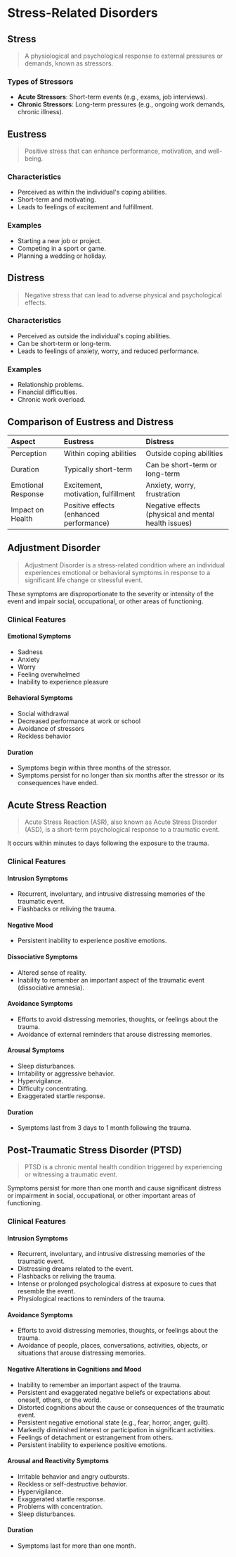 # Stress-Related Disorders

## Stress

> A physiological and psychological response to external pressures or demands, known as stressors.

### Types of Stressors

- **Acute Stressors**: Short-term events (e.g., exams, job interviews).
- **Chronic Stressors**: Long-term pressures (e.g., ongoing work demands, chronic illness).

## Eustress

> Positive stress that can enhance performance, motivation, and well-being.

### Characteristics

- Perceived as within the individual's coping abilities.
- Short-term and motivating.
- Leads to feelings of excitement and fulfillment.

### Examples

- Starting a new job or project.
- Competing in a sport or game.
- Planning a wedding or holiday.

## Distress

> Negative stress that can lead to adverse physical and psychological effects.

### Characteristics

- Perceived as outside the individual's coping abilities.
- Can be short-term or long-term.
- Leads to feelings of anxiety, worry, and reduced performance.

### Examples

- Relationship problems.
- Financial difficulties.
- Chronic work overload.

## Comparison of Eustress and Distress

| Aspect             | Eustress                                | Distress                                             |
| :----------------- | :-------------------------------------- | :--------------------------------------------------- |
| Perception         | Within coping abilities                 | Outside coping abilities                             |
| Duration           | Typically short-term                    | Can be short-term or long-term                       |
| Emotional Response | Excitement, motivation, fulfillment     | Anxiety, worry, frustration                          |
| Impact on Health   | Positive effects (enhanced performance) | Negative effects (physical and mental health issues) |

## Adjustment Disorder

> Adjustment Disorder is a stress-related condition where an individual experiences emotional or behavioral symptoms in response to a significant life change or stressful event.

These symptoms are disproportionate to the severity or intensity of the event and impair social, occupational, or other areas of functioning.

### Clinical Features

#### Emotional Symptoms

- Sadness
- Anxiety
- Worry
- Feeling overwhelmed
- Inability to experience pleasure

#### Behavioral Symptoms

- Social withdrawal
- Decreased performance at work or school
- Avoidance of stressors
- Reckless behavior

#### Duration

- Symptoms begin within three months of the stressor.
- Symptoms persist for no longer than six months after the stressor or its consequences have ended.

## Acute Stress Reaction

> Acute Stress Reaction (ASR), also known as Acute Stress Disorder (ASD), is a short-term psychological response to a traumatic event.

It occurs within minutes to days following the exposure to the trauma.

### Clinical Features

#### Intrusion Symptoms

- Recurrent, involuntary, and intrusive distressing memories of the traumatic event.
- Flashbacks or reliving the trauma.

#### Negative Mood

- Persistent inability to experience positive emotions.

#### Dissociative Symptoms

- Altered sense of reality.
- Inability to remember an important aspect of the traumatic event (dissociative amnesia).

#### Avoidance Symptoms

- Efforts to avoid distressing memories, thoughts, or feelings about the trauma.
- Avoidance of external reminders that arouse distressing memories.

#### Arousal Symptoms

- Sleep disturbances.
- Irritability or aggressive behavior.
- Hypervigilance.
- Difficulty concentrating.
- Exaggerated startle response.

#### Duration

- Symptoms last from 3 days to 1 month following the trauma.

## Post-Traumatic Stress Disorder (PTSD)

> PTSD is a chronic mental health condition triggered by experiencing or witnessing a traumatic event.

Symptoms persist for more than one month and cause significant distress or impairment in social, occupational, or other important areas of functioning.

### Clinical Features

#### Intrusion Symptoms

- Recurrent, involuntary, and intrusive distressing memories of the traumatic event.
- Distressing dreams related to the event.
- Flashbacks or reliving the trauma.
- Intense or prolonged psychological distress at exposure to cues that resemble the event.
- Physiological reactions to reminders of the trauma.

#### Avoidance Symptoms

- Efforts to avoid distressing memories, thoughts, or feelings about the trauma.
- Avoidance of people, places, conversations, activities, objects, or situations that arouse distressing memories.

#### Negative Alterations in Cognitions and Mood

- Inability to remember an important aspect of the trauma.
- Persistent and exaggerated negative beliefs or expectations about oneself, others, or the world.
- Distorted cognitions about the cause or consequences of the traumatic event.
- Persistent negative emotional state (e.g., fear, horror, anger, guilt).
- Markedly diminished interest or participation in significant activities.
- Feelings of detachment or estrangement from others.
- Persistent inability to experience positive emotions.

#### Arousal and Reactivity Symptoms

- Irritable behavior and angry outbursts.
- Reckless or self-destructive behavior.
- Hypervigilance.
- Exaggerated startle response.
- Problems with concentration.
- Sleep disturbances.

#### Duration

- Symptoms last for more than one month.
